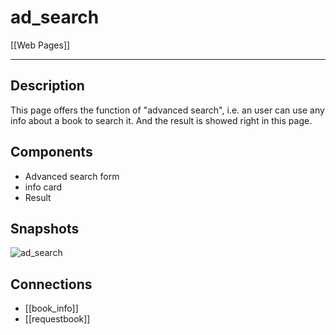 # ad_search

[[Web Pages]]

---

## Description

This page offers the function of "advanced search", i.e. an user can use any info about a book to search it. And the result is showed right in this page.

## Components

* Advanced search form
* info card
* Result

## Snapshots

![ad_search](ad_search.png)

## Connections

* [[book_info]]
* [[requestbook]]